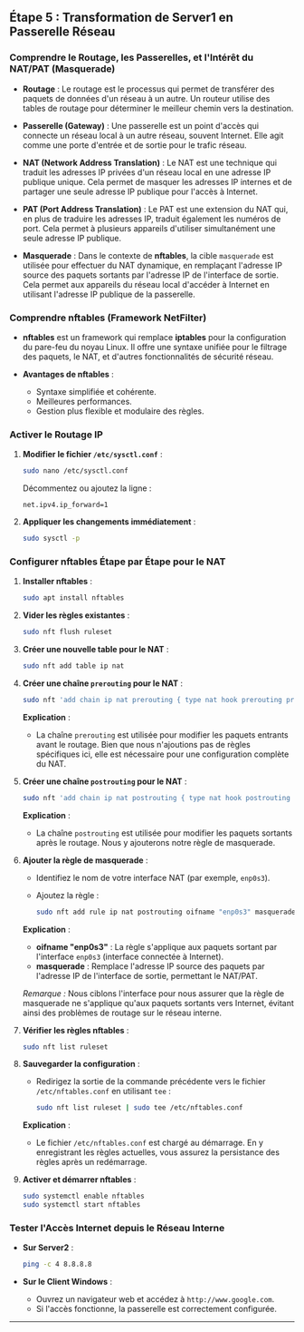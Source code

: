 ## **Étape 5 : Transformation de Server1 en Passerelle Réseau**

### **Comprendre le Routage, les Passerelles, et l'Intérêt du NAT/PAT (Masquerade)**

- **Routage** : Le routage est le processus qui permet de transférer des paquets de données d'un réseau à un autre. Un routeur utilise des tables de routage pour déterminer le meilleur chemin vers la destination.

- **Passerelle (Gateway)** : Une passerelle est un point d'accès qui connecte un réseau local à un autre réseau, souvent Internet. Elle agit comme une porte d'entrée et de sortie pour le trafic réseau.

- **NAT (Network Address Translation)** : Le NAT est une technique qui traduit les adresses IP privées d'un réseau local en une adresse IP publique unique. Cela permet de masquer les adresses IP internes et de partager une seule adresse IP publique pour l'accès à Internet.

- **PAT (Port Address Translation)** : Le PAT est une extension du NAT qui, en plus de traduire les adresses IP, traduit également les numéros de port. Cela permet à plusieurs appareils d'utiliser simultanément une seule adresse IP publique.

- **Masquerade** : Dans le contexte de **nftables**, la cible `masquerade` est utilisée pour effectuer du NAT dynamique, en remplaçant l'adresse IP source des paquets sortants par l'adresse IP de l'interface de sortie. Cela permet aux appareils du réseau local d'accéder à Internet en utilisant l'adresse IP publique de la passerelle.

### **Comprendre nftables (Framework NetFilter)**

- **nftables** est un framework qui remplace **iptables** pour la configuration du pare-feu du noyau Linux. Il offre une syntaxe unifiée pour le filtrage des paquets, le NAT, et d'autres fonctionnalités de sécurité réseau.

- **Avantages de nftables** :

  - Syntaxe simplifiée et cohérente.
  - Meilleures performances.
  - Gestion plus flexible et modulaire des règles.

### **Activer le Routage IP**

1. **Modifier le fichier `/etc/sysctl.conf`** :

   ```bash
   sudo nano /etc/sysctl.conf
   ```

   Décommentez ou ajoutez la ligne :

   ```
   net.ipv4.ip_forward=1
   ```

2. **Appliquer les changements immédiatement** :

   ```bash
   sudo sysctl -p
   ```

### **Configurer nftables Étape par Étape pour le NAT**

1. **Installer nftables** :

   ```bash
   sudo apt install nftables
   ```

2. **Vider les règles existantes** :

   ```bash
   sudo nft flush ruleset
   ```

3. **Créer une nouvelle table pour le NAT** :

   ```bash
   sudo nft add table ip nat
   ```

4. **Créer une chaîne `prerouting` pour le NAT** :

   ```bash
   sudo nft 'add chain ip nat prerouting { type nat hook prerouting priority -100; policy accept; }'
   ```

   **Explication** :

   - La chaîne `prerouting` est utilisée pour modifier les paquets entrants avant le routage. Bien que nous n'ajoutions pas de règles spécifiques ici, elle est nécessaire pour une configuration complète du NAT.

5. **Créer une chaîne `postrouting` pour le NAT** :

   ```bash
   sudo nft 'add chain ip nat postrouting { type nat hook postrouting priority 100; policy accept; }'
   ```

   **Explication** :

   - La chaîne `postrouting` est utilisée pour modifier les paquets sortants après le routage. Nous y ajouterons notre règle de masquerade.

6. **Ajouter la règle de masquerade** :

   - Identifiez le nom de votre interface NAT (par exemple, `enp0s3`).

   - Ajoutez la règle :

     ```bash
     sudo nft add rule ip nat postrouting oifname "enp0s3" masquerade
     ```

   **Explication** :

   - **oifname "enp0s3"** : La règle s'applique aux paquets sortant par l'interface `enp0s3` (interface connectée à Internet).
   - **masquerade** : Remplace l'adresse IP source des paquets par l'adresse IP de l'interface de sortie, permettant le NAT/PAT.

   _Remarque :_ Nous ciblons l'interface pour nous assurer que la règle de masquerade ne s'applique qu'aux paquets sortants vers Internet, évitant ainsi des problèmes de routage sur le réseau interne.

7. **Vérifier les règles nftables** :

   ```bash
   sudo nft list ruleset
   ```

8. **Sauvegarder la configuration** :

   - Redirigez la sortie de la commande précédente vers le fichier `/etc/nftables.conf` en utilisant `tee` :

     ```bash
     sudo nft list ruleset | sudo tee /etc/nftables.conf
     ```

   **Explication** :

   - Le fichier `/etc/nftables.conf` est chargé au démarrage. En y enregistrant les règles actuelles, vous assurez la persistance des règles après un redémarrage.

9. **Activer et démarrer nftables** :

   ```bash
   sudo systemctl enable nftables
   sudo systemctl start nftables
   ```

### **Tester l'Accès Internet depuis le Réseau Interne**

- **Sur Server2** :

  ```bash
  ping -c 4 8.8.8.8
  ```

- **Sur le Client Windows** :

  - Ouvrez un navigateur web et accédez à `http://www.google.com`.
  - Si l'accès fonctionne, la passerelle est correctement configurée.

---
